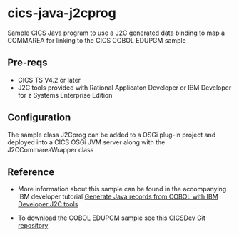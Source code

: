 # cics-java-j2cprog
Sample CICS Java program to use a J2C generated data binding to map a COMMAREA for linking to the CICS COBOL EDUPGM sample


## Pre-reqs

* CICS TS V4.2 or later
* J2C tools provided with Rational Applicaton Developer or IBM Developer for z Systems Enterprise Edition

## Configuration

The sample class J2Cprog can be added to a OSGi plug-in project and deployed into a CICS OSGi JVM server along with the J2CCommareaWrapper class


## Reference

* More information about this sample can be found in the accompanying IBM developer tutorial [Generate Java records from COBOL with IBM Developer J2C tools](https://developer.ibm.com/tutorials/generating-java-records-from-cobol-with-rational-j2c-tools/)

* To download the COBOL EDUPGM sample see this [CICSDev Git repository](https://github.com/cicsdev/cics-java-jzosprog)